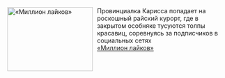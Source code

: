 <!--2024-12-31 20:00:09-->
<div class="yb">
  <div class="rss smaller1"><a href="https://www.kino-teatr.ru/video/44805/" title="«Миллион лайков»"><img src="https://www.kino-teatr.ru/video/5/0/44805/poster.jpg" width="196" height="147" align="left" hspace="5" style="margin: 0px 10px 0px 5px" alt="«Миллион лайков»"/></a>Провинциалка Карисса попадает на роскошный райский курорт, где в закрытом особняке тусуются толпы красавиц, соревнуясь за подписчиков в социальных сетях <br><a class="light" href="https://www.kino-teatr.ru/video/44805/">«Миллион лайков»</a></div>
</div>
